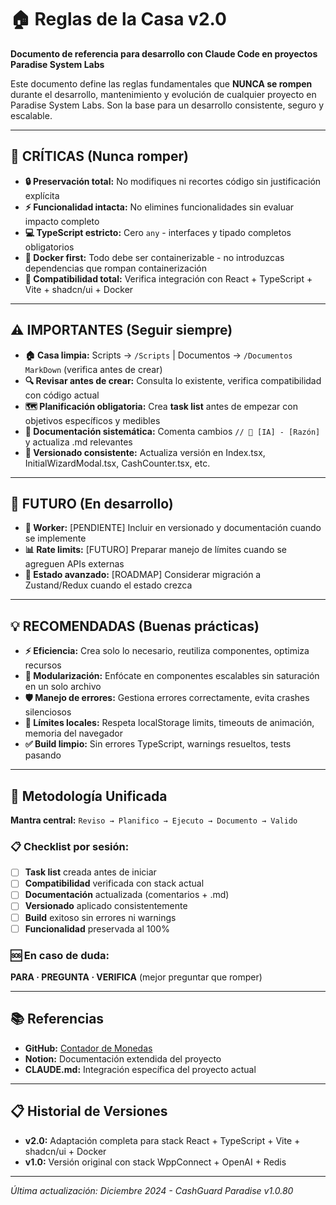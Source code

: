 # 🏠 Reglas de la Casa v2.0

**Documento de referencia para desarrollo con Claude Code en proyectos Paradise System Labs**

Este documento define las reglas fundamentales que **NUNCA se rompen** durante el desarrollo, mantenimiento y evolución de cualquier proyecto en Paradise System Labs. Son la base para un desarrollo consistente, seguro y escalable.

---

## 🚨 CRÍTICAS (Nunca romper)

- **🔒 Preservación total:** No modifiques ni recortes código sin justificación explícita
- **⚡ Funcionalidad intacta:** No elimines funcionalidades sin evaluar impacto completo
- **💻 TypeScript estricto:** Cero `any` - interfaces y tipado completos obligatorios
- **🐳 Docker first:** Todo debe ser containerizable - no introduzcas dependencias que rompan containerización
- **🔐 Compatibilidad total:** Verifica integración con React + TypeScript + Vite + shadcn/ui + Docker

---

## ⚠️ IMPORTANTES (Seguir siempre)

- **🏠 Casa limpia:** Scripts → `/Scripts` | Documentos → `/Documentos MarkDown` (verifica antes de crear)
- **🔍 Revisar antes de crear:** Consulta lo existente, verifica compatibilidad con código actual  
- **🗺️ Planificación obligatoria:** Crea **task list** antes de empezar con objetivos específicos y medibles
- **📝 Documentación sistemática:** Comenta cambios `// 🤖 [IA] - [Razón]` y actualiza .md relevantes
- **🎯 Versionado consistente:** Actualiza versión en Index.tsx, InitialWizardModal.tsx, CashCounter.tsx, etc.

---

## 🔮 FUTURO (En desarrollo)

- **🔧 Worker:** [PENDIENTE] Incluir en versionado y documentación cuando se implemente
- **📊 Rate limits:** [FUTURO] Preparar manejo de límites cuando se agreguen APIs externas
- **🔄 Estado avanzado:** [ROADMAP] Considerar migración a Zustand/Redux cuando el estado crezca

---

## 💡 RECOMENDADAS (Buenas prácticas)

- **⚡ Eficiencia:** Crea solo lo necesario, reutiliza componentes, optimiza recursos
- **🧩 Modularización:** Enfócate en componentes escalables sin saturación en un solo archivo  
- **🛡️ Manejo de errores:** Gestiona errores correctamente, evita crashes silenciosos
- **📱 Límites locales:** Respeta localStorage limits, timeouts de animación, memoria del navegador
- **✅ Build limpio:** Sin errores TypeScript, warnings resueltos, tests pasando

---

## 🧭 Metodología Unificada

**Mantra central:** `Reviso → Planifico → Ejecuto → Documento → Valido`

### 📋 Checklist por sesión:
- [ ] **Task list** creada antes de iniciar
- [ ] **Compatibilidad** verificada con stack actual
- [ ] **Documentación** actualizada (comentarios + .md)
- [ ] **Versionado** aplicado consistentemente  
- [ ] **Build** exitoso sin errores ni warnings
- [ ] **Funcionalidad** preservada al 100%

### 🆘 En caso de duda:
**PARA · PREGUNTA · VERIFICA** (mejor preguntar que romper)

---

## 📚 Referencias

- **GitHub:** [Contador de Monedas](https://github.com/SamuelERS/calculadora-corte-caja)
- **Notion:** Documentación extendida del proyecto
- **CLAUDE.md:** Integración específica del proyecto actual

---

## 📋 Historial de Versiones

- **v2.0:** Adaptación completa para stack React + TypeScript + Vite + shadcn/ui + Docker
- **v1.0:** Versión original con stack WppConnect + OpenAI + Redis

---

*Última actualización: Diciembre 2024 - CashGuard Paradise v1.0.80*